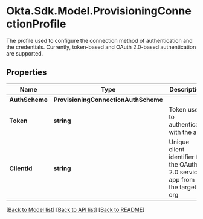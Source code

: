 # Okta.Sdk.Model.ProvisioningConnectionProfile
The profile used to configure the connection method of authentication and the credentials. Currently, token-based and OAuth 2.0-based authentication are supported. 

## Properties

Name | Type | Description | Notes
------------ | ------------- | ------------- | -------------
**AuthScheme** | **ProvisioningConnectionAuthScheme** |  | 
**Token** | **string** | Token used to authenticate with the app | 
**ClientId** | **string** | Unique client identifier for the OAuth 2.0 service app from the target org | 

[[Back to Model list]](../README.md#documentation-for-models) [[Back to API list]](../README.md#documentation-for-api-endpoints) [[Back to README]](../README.md)

